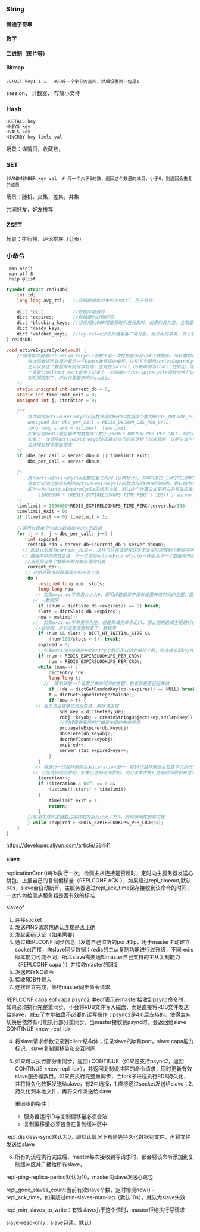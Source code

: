 ### String

#### 普通字符串





#### 数字







#### 二进制（图片等）



#### Bitmap

```shell
SETBIT key1 1 1   #开辟一个字节的空间，然后设置第一位是1

```



session， 计数器， 存放小文件





### Hash

```shell
HGETALL key
HKEYS key
HVALS key
HINCRBY key field val
```

场景：详情页，收藏数，





### SET

```shell
SRANDMEMBER key val  # 传一个大于0的数，返回这个数量的成员，小于0，则返回会重复的成员
```

场景：随机，交集，差集，并集

共同好友，好友推荐



### ZSET

场景：排行榜，评论排序（分页）



### 小命令

```shell
 man ascii
 man utf-8
 help @list
```





```c
typedef struct redisDb{
    int id;
    long long avg_ttl;   //存储数据库对象的平均ttl，用于统计
    
    dict *dict;          //数据库键值对
    dict *expires;       //存储键的过期时间
    dict *blocking_keys; //当使用BLPOP阻塞获取列表元素时，如果列表为空，会阻塞客户端，同时将列表key记录在该dict中，当使用PUSH命令向该列表添加元素时会从该dict中查找该列表键，如果找到说明有客户端正在阻塞获取此列表键，于是将列表键记录记录到ready_keys,以便后续响应正在阻塞的客户端
    dict *ready_keys;
    dict *watched_keys;  //key-value分别为键与客户端对象，用来实现事务，对于写操作，会遍历，如果找到要操作的键被客户端监控，则设置该客户端状态为dirty，当服务端收到exec命令时，拒绝执行
} reidsDb;
```



```c
void activeExpireCycle(void) {
    /*因为每次调用activeExpireCycle函数不会一次性检查所有Redis数据库，所以需要记录下
        每次函数调用处理的最后一个Redis数据库的编号，这样下次调用activeExpireCycle函数
        还可以从这个数据库开始继续处理，这就是current_db被声明为static的原因，而另外一
        个变量timelimit_exit是为了记录上一次调用activeExpireCycle函数的执行时间是否达
        到时间限制了，所以也需要声明为static
    */
    static unsigned int current_db = 0;
    static int timelimit_exit = 0;
    unsigned int j, iteration = 0;
 
    /**
        每次调用activeExpireCycle函数处理的Redis数据库个数为REDIS_DBCRON_DBS_PER_CALL
        unsigned int dbs_per_call = REDIS_DBCRON_DBS_PER_CALL;
        long long start = ustime(), timelimit;
        如果当前Redis服务器中的数据库个数小于REDIS_DBCRON_DBS_PER_CALL，则处理全部数据库，
        如果上一次调用activeExpireCycle函数的执行时间达到了时间限制，说明失效主键较多，也
        会选择处理全部数据库
    */
    if (dbs_per_call > server.dbnum || timelimit_exit)
        dbs_per_call = server.dbnum;
 
    /*
        执行activeExpireCycle函数的最长时间（以微秒计），其中REDIS_EXPIRELOOKUPS_TIME_PERC
        是单位时间内能够分配给activeExpireCycle函数执行的CPU时间比例，默认值为25，server.hz
        即为一秒内activeExpireCycle的调用次数，所以这个计算公式更明白的写法应该是这样的，即
            (1000000 * (REDIS_EXPIRELOOKUPS_TIME_PERC / 100)) / server.hz
    */
    timelimit = 1000000*REDIS_EXPIRELOOKUPS_TIME_PERC/server.hz/100;
    timelimit_exit = 0;
    if (timelimit <= 0) timelimit = 1;
 
    //遍历处理每个Redis数据库中的失效数据
    for (j = 0; j < dbs_per_call; j++) {
        int expired;
        redisDb *db = server.db+(current_db % server.dbnum);
      // 此处立刻就将current_db加一，这样可以保证即使这次无法在时间限制内删除完所有当前
      // 数据库中的失效主键，下一次调用activeExpireCycle一样会从下一个数据库开始处理，
       //从而保证每个数据库都有被处理的机会
        current_db++;
       // 开始处理当前数据库中的失效主键
        do {
            unsigned long num, slots;
            long long now;
           // 如果expires字典表大小为0，说明该数据库中没有设置失效时间的主键，直接检查下
          // 一数据库
            if ((num = dictSize(db->expires)) == 0) break;
            slots = dictSlots(db->expires);
            now = mstime();
          //  如果expires字典表不为空，但是其填充率不足1%，那么随机选择主键进行检查的代价
           //会很高，所以这里直接检查下一数据库
            if (num && slots > DICT_HT_INITIAL_SIZE &&
                (num*100/slots < 1)) break;
            expired = 0;
            //如果expires字典表中的entry个数不足以达到抽样个数，则选择全部key作为抽样样本
            if (num > REDIS_EXPIRELOOKUPS_PER_CRON)
                num = REDIS_EXPIRELOOKUPS_PER_CRON;
            while (num--) {
                dictEntry *de;
                long long t;
              //  随机获取一个设置了失效时间的主键，检查其是否已经失效
                if ((de = dictGetRandomKey(db->expires)) == NULL) break;
                t = dictGetSignedIntegerVal(de);
                if (now > t) {
           // 发现该主键确实已经失效，删除该主键
                    sds key = dictGetKey(de);
                    robj *keyobj = createStringObject(key,sdslen(key));
                    //同样要在删除前广播该主键的失效信息
                    propagateExpire(db,keyobj);
                    dbDelete(db,keyobj);
                    decrRefCount(keyobj);
                    expired++;
                    server.stat_expiredkeys++;
                }
            }
           // 每进行一次抽样删除后对iteration加一，每16次抽样删除后检查本次执行时间是否
          // 已经达到时间限制，如果已达到时间限制，则记录本次执行达到时间限制并退出
            iteration++;
            if ((iteration & 0xf) == 0 &&
                (ustime()-start) > timelimit)
            {
                timelimit_exit = 1;
                return;
            }
        //如果失效的主键数占抽样数的百分比大于25%，则继续抽样删除过程
        } while (expired > REDIS_EXPIRELOOKUPS_PER_CRON/4);
    }
}
```







https://developer.aliyun.com/article/38441







#### slave

replicationCron()每1s执行一次，检测主从连接是否超时，定时向主服务器发送心跳包，上报自己的复制偏移量（REPLCONF ACK <reploff>），如果超过repl_timeout,默认60s，slave会自动断开。主服务器通过repl_ack_time保存接收到该命令的时间，一次作为检测从服务器是否有效的标准



slaveof

1. 连接socket
2. 发送PING请求包确认连接是否正确
3. 发起密码认证（如果需要）
4. 通过REPLCONF 同步信息（发送自己监听的port和ip，用于master主动建立socket连接，向slave同步数据；redis的主从复制功能进行过升级，不同redis版本能力可能不同，所以slave需要通知master自己支持的主从复制能力（REPLCONF capa <capability>））并接收master的回复
5. 发送PSYNC命令
6. 接收RDB并载入
7. 连接建立完成，等待master同步命令请求

REPLCONF capa eof capa psync2 中eof表示在master接收到psync命令时，如果必须执行完整重同步，不会将RDB文件写入磁盘，而是直接将RDB文件发送给slave，减去了本地磁盘不必要的读写操作；psync2是4.0后支持的，使得主从切换后依然有可能执行部分重同步，当master接收到psync时，会返回给slave    CONTINUE <new_repl_id>



4. 将slave请求参数记录到client结构体；记录slave的ip和port，slave capa能力标识，slave复制偏移量和交互时间

5. 如果可以执行部分重同步，返回+CONTINUE（如果是支持psync2，返回CONTINUE <new_repl_id>），并返回复制缓冲区的命令请求，同时更新有效slave服务器数目。如果要执行完整重同步，会fork子进程执行RDB持久化，并将持久化数据发送给slave，有2中选择，1.直接通过socket发送给slave；2.持久化到本地文件，再将文件发送给slave

   重同步的条件：

   * 服务器运行ID与复制偏移量必须合法
   * 复制偏移量必须包含在复制缓冲区中

repl_diskless-sync默认为0，即默认情况下都是先持久化数据到文件，再将文件发送给slave

6. 所有的流程执行完成后，master每次接收到写请求时，都会将该命令添加到复制缓冲区并广播给所有slave，



repl-ping-replica-period默认为10，master向slave发送心跳包

repl_good_slaves_count:当前有效slave个数，定时检测now() - repl_ack_time，如果超过min-slaves-max-lag（默认10s），就认为slave失效

repl_min_slaves_to_write：有效slave小于这个值时，master拒绝执行写请求

slave-read-only：slave只读，默认1

